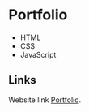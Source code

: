 # Portfolio
* HTML
* CSS
* JavaScript

## Links

Website link [Portfolio](https://muhammedalsin.github.io/muhammedalsin-portfolio-html-css.github.io/).
